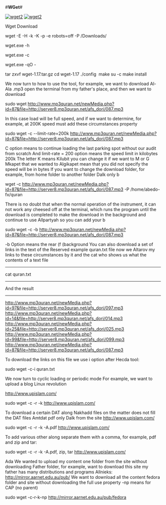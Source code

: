 
#**WGet**#

<a href="http://www.upislam.com/?pt=JH8Y" title="wget2" ><img src="http://www.upislam.com/image.php?dt=JH8Y" alt="wget2" /></a>
<a href="http://2.bp.blogspot.com/-Hj9PHNgXtOY/Vk5YrNjWjnI/AAAAAAAAAEI/Lg696TlvW4s/s200/wget2.png" title="wget2" ><img src="http://2.bp.blogspot.com/-Hj9PHNgXtOY/Vk5YrNjWjnI/AAAAAAAAAEI/Lg696TlvW4s/s200/wget2.png" alt="wget2" /></a>

Wget Download 

wget -E -H -k -K -p -e robots=off -P /Downloads/

wget.exe -h

wget.exe -c

wget.exe -qO - 

tar zxvf wget-1.17.tar.gz
cd wget-1.17
./config
 make
su -c make install

We now turn to how to use the tool, for example, we want to download Al-Ala .mp3 open the terminal from my father's place, and then we want to download

sudo wget http://www.mp3quran.net/newMedia.php?id=87&file=http://server8.mp3quran.net/afs_dori/087.mp3

In this case load will be full speed, and if we want to determine, for example, at 200K speed must add these circumstances property

sudo wget -c --limit-rate=200k http://www.mp3quran.net/newMedia.php?id=87&file=http://server8.mp3quran.net/afs_dori/087.mp3

C option means to continue loading the last parking spot without our audit from scratch
And limit-rate = 200 option means the speed limit in kilobytes 200k
The letter K means Kilubit you can change it if we want to M or G Mkapet that we wanted to Algikapet mean that you did not specify the speed will be in bytes
If you want to change the download folder, for example, from home folder to another folder Dalk only b

wget -c http://www.mp3quran.net/newMedia.php?id=87&file=http://server8.mp3quran.net/afs_dori/087.mp3 -P /home/abedo-fx/quran

There is no doubt that when the normal operation of the instrument, it can not work any cheesed off at the terminal, which runs the program until the download is completed to make the download in the background and continue to use Allpartyah so you can add your b

sudo wget -c -b http://www.mp3quran.net/newMedia.php?id=87&file=http://server8.mp3quran.net/afs_dori/087.mp3

-b Option means the rear (f (background
You can also download a set of links in the text of the Reserved example quran.txt file now we Altarov my links to these circumstances by it and the cat who shows us what the contents of a text file
************************
cat quran.txt
************************
And the result
************************
http://www.mp3quran.net/newMedia.php?id=97&file=http://server8.mp3quran.net/afs_dori/097.mp3
http://www.mp3quran.net/newMedia.php?id=14&file=http://server8.mp3quran.net/afs_dori/014.mp3
http://www.mp3quran.net/newMedia.php?id=25&file=http://server8.mp3quran.net/afs_dori/025.mp3
http://www.mp3quran.net/newMedia.php?id=99&file=http://server8.mp3quran.net/afs_dori/099.mp3
http://www.mp3quran.net/newMedia.php?id=87&file=http://server8.mp3quran.net/afs_dori/087.mp3

To download the links on this file we use i option after Hecda tool:

sudo wget -c-i quran.txt

We now turn to cyclic loading or periodic mode For example, we want to upload a blog Linux revolution

http://www.upislam.com/

sudo wget -c -r -k http://www.upislam.com/

To download a certain DAT along Nakhadd files on the matter does not fill the DAT files Amtdat pdf only Dalk from the site http://www.upislam.com/

sudo wget -c -r -k -A.pdf http://www.upislam.com/

To add various other along separate them with a comma, for example, pdf and zip and tar:

sudo wget -c -r -k -A.pdf, zip, tar http://www.upislam.com/

Ada We wanted to upload my content one folder from the site without downloading Father folder, for example, want to download this site my father has many distributions and programs Allnieks: http://mirror.aarnet.edu.au/pub/
We want to download all the content fedora folder and site without downloading the full use property -np means for CAP (no parent)

sudo wget -c-r-k-np http://mirror.aarnet.edu.au/pub/fedora
